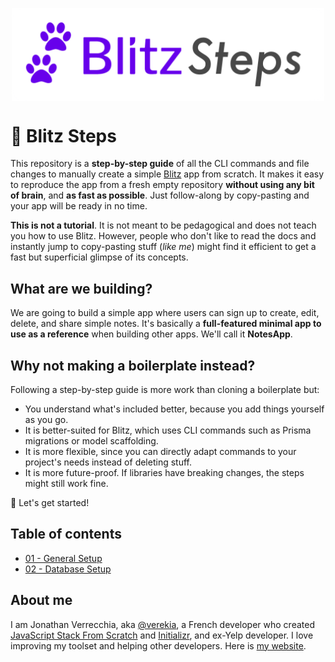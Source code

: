 <p align="center">
<img align="center" src="/assets/blitz-steps-logo.png" width="500" />
</p>

<h1>🐾 Blitz Steps</h1>

This repository is a **step-by-step guide** of all the CLI commands and file changes to manually create a simple [Blitz](https://blitzjs.com/) app from scratch. It makes it easy to reproduce the app from a fresh empty repository **without using any bit of brain**, and **as fast as possible**. Just follow-along by copy-pasting and your app will be ready in no time.

**This is not a tutorial**. It is not meant to be pedagogical and does not teach you how to use Blitz. However, people who don't like to read the docs and instantly jump to copy-pasting stuff (_like me_) might find it efficient to get a fast but superficial glimpse of its concepts.

## What are we building?

We are going to build a simple app where users can sign up to create, edit, delete, and share simple notes. It's basically a **full-featured minimal app to use as a reference** when building other apps. We'll call it **NotesApp**.

## Why not making a boilerplate instead?

Following a step-by-step guide is more work than cloning a boilerplate but:

- You understand what's included better, because you add things yourself as you go.
- It is better-suited for Blitz, which uses CLI commands such as Prisma migrations or model scaffolding.
- It is more flexible, since you can directly adapt commands to your project's needs instead of deleting stuff.
- It is more future-proof. If libraries have breaking changes, the steps might still work fine.

🚀 Let's get started!

## Table of contents

- [01 - General Setup](/01-general-setup#readme)
- [02 - Database Setup](/02-database-setup#readme)

## About me

I am Jonathan Verrecchia, aka [@verekia](https://twitter.com/verekia), a French developer who created [JavaScript Stack From Scratch](https://github.com/verekia/js-stack-from-scratch) and [Initializr](http://www.initializr.com/), and ex-Yelp developer. I love improving my toolset and helping other developers. Here is [my website](https://verekia.com/).
